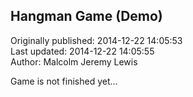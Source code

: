 ## Hangman Game (Demo)  
Originally published: 2014-12-22 14:05:53  
Last updated: 2014-12-22 14:05:55  
Author: Malcolm Jeremy Lewis  
  
Game is not finished yet...